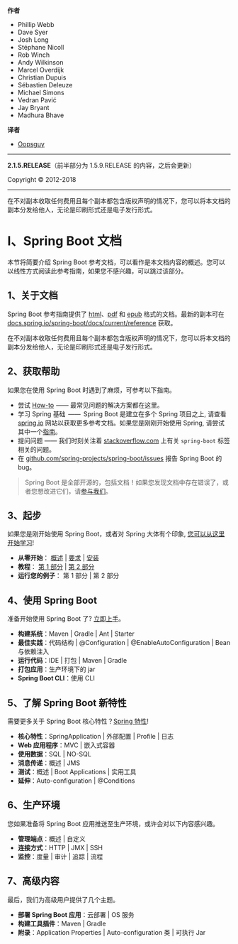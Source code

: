 **作者**

- Phillip Webb
- Dave Syer
- Josh Long
- Stéphane Nicoll
- Rob Winch
- Andy Wilkinson
- Marcel Overdijk
- Christian Dupuis
- Sébastien Deleuze
- Michael Simons
- Vedran Pavić
- Jay Bryant
- Madhura Bhave

**译者**

- [Oopsguy](https://github.com/oopsguy)

---

**2.1.5.RELEASE**（前半部分为 1.5.9.RELEASE 的内容，之后会更新）

Copyright © 2012-2018

---

在不对副本收取任何费用且每个副本都包含版权声明的情况下，您可以将本文档的副本分发给他人，无论是印刷形式还是电子发行形式。

<a id="boot-documentation"></a>
# I、Spring Boot 文档

本节将简要介绍 Spring Boot 参考文档，可以看作是本文档内容的概述。您可以以线性方式阅读此参考指南，如果您不感兴趣，可以跳过该部分。

<a id="boot-documentation-about"></a>
## 1、关于文档

Spring Boot 参考指南提供了 [html](https://docs.spring.io/spring-boot/docs/2.1.1.RELEASE/reference/html)、[pdf](https://docs.spring.io/spring-boot/docs/2.1.1.RELEASE/reference/pdf/spring-boot-reference.pdf) 和 [epub](https://docs.spring.io/spring-boot/docs/2.1.1.RELEASE/reference/epub/spring-boot-reference.epub) 格式的文档。最新的副本可在[docs.spring.io/spring-boot/docs/current/reference](https://docs.spring.io/spring-boot/docs/current/reference) 获取。

在不对副本收取任何费用且每个副本都包含版权声明的情况下，您可以将本文档的副本分发给他人，无论是印刷形式还是电子发行形式。

<a id="boot-documentation-getting-help"></a>

## 2、获取帮助

如果您在使用 Spring Boot 时遇到了麻烦，可参考以下指南。

- 尝试 [How-to](howto.md)  —— 最常见问题的解决方案都在这里。
- 学习 Spring 基础  ——  Spring Boot 是建立在多个 Spring 项目之上, 请查看 [spring.io](https://spring.io/) 网站以获取更多参考文档。如果您是刚刚开始使用 Spring, 请尝试其中一个[指南](https://spring.io/guides)。
- 提问问题 —— 我们时刻关注着 [stackoverflow.com](https://stackoverflow.com/) 上有关 `spring-boot` 标签相关的问题。
- 在 [github.com/spring-projects/spring-boot/issues](https://github.com/spring-projects/spring-boot/issues) 报告 Spring Boot 的 bug。

> Spring Boot 是全部开源的，包括文档！如果您发现文档中存在错误了，或者您想改进它们，请[参与我们](https://github.com/spring-projects/spring-boot/tree/v2.1.1.RELEASE)。

<a id="boot-documentation-first-steps"></a>
## 3、起步

如果您是刚开始使用 Spring Boot，或者对 Spring 大体有个印象, [您可以从这里开始学习](page/getting-started.md)!

- **从零开始**： [概述](getting-started.md#getting-started-introducing-spring-boot) | [要求](getting-started.md#getting-started-system-requirements) | [安装](getting-started.md#getting-started-installing-spring-boot)
- **教程**： [第 1 部分](getting-started.md) | [第 2 部分](getting-started.md#getting-started-first-application-code)
- **运行您的例子**： 第 1 部分 | 第 2 部分

<a id="_working_with_spring_boot"></a>
## 4、使用 Spring Boot

准备开始使用 Spring Boot 了? [立即上手](using-spring-boot.md)。

- **构建系统**：Maven | Gradle | Ant | Starter
- **最佳实践**：代码结构 | @Configuration | @EnableAutoConfiguration | Bean 与依赖注入
- **运行代码**：IDE | 打包 | Maven | Gradle
- **打包应用**：生产环境下的 jar
- **Spring Boot CLI**：使用 CLI

<a id="_learning_about_spring_boot_features"></a>
## 5、了解 Spring Boot 新特性

需要更多关于 Spring Boot 核心特性？[Spring 特性](boot-features.md)!

- **核心特性**：SpringApplication | 外部配置 | Profile | 日志
- **Web 应用程序**：MVC | 嵌入式容器
- **使用数据**：SQL | NO-SQL
- **消息传递**：概述 | JMS
- **测试**：概述 | Boot Applications | 实用工具
- **延伸**：Auto-configuration | @Conditions

<a id="_moving_to_production"></a>
## 6、生产环境

您如果准备将 Spring Boot 应用推送至生产环境，或许会对以下内容感兴趣。

- **管理端点**：概述 | 自定义
- **连接方式**：HTTP | JMX | SSH
- **监控**：度量 | 审计 | 追踪 | 流程

<a id="_advanced_topics"></a>

## 7、高级内容

最后，我们为高级用户提供了几个主题。

- **部署 Spring Boot 应用**：云部署 | OS 服务
- **构建工具插件**：Maven | Gradle
- **附录**：Application Properties | Auto-configuration 类 | 可执行 Jar